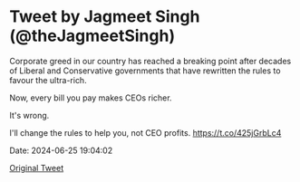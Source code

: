 # Tweet by Jagmeet Singh (@theJagmeetSingh)

Corporate greed in our country has reached a breaking point after decades of Liberal and Conservative governments that have rewritten the rules to favour the ultra-rich.

Now, every bill you pay makes CEOs richer.

It's wrong.

I'll change the rules to help you, not CEO profits. https://t.co/425jGrbLc4

Date: 2024-06-25 19:04:02

[Original Tweet](https://x.com/theJagmeetSingh/status/1805678356681097620)
